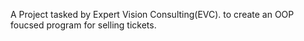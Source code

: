 A Project tasked by Expert Vision Consulting(EVC).
to create an OOP foucsed program for selling tickets.